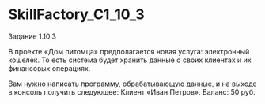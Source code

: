 # SkillFactory_C1_10_3
Задание 1.10.3

В  проекте «Дом питомца» предполагается новая услуга: электронный кошелек. То есть система будет хранить данные о своих клиентах и их финансовых операциях. 

Вам нужно написать программу, обрабатывающую данные, и на выходе в консоль получить следующее: Клиент «Иван Петров». Баланс: 50 руб.
